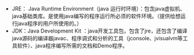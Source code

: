 * JRE： Java Runtime Environment（java 运行时环境）：包含java虚拟机、java基础类库。是使用java编写的程序运行所必须的软件环境。（提供给想运行java程序的用户所使用的。）
* JDK：Java Development Kit ：java开发工具包，包含了jre，还包含了编译java源码的编译器javac、程序调式和分析的工具（jconsole、jvisualvm等工具软件）、java程序编写所需的文档和Demo程序。